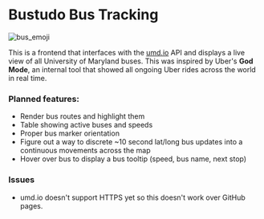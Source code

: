 # Bustudo Bus Tracking

![bus_emoji](https://emojipedia-us.s3.amazonaws.com/thumbs/240/apple/118/bus_1f68c.png)

This is a frontend that interfaces with the <a href="umd.io">umd.io</a> API
and displays a live view of all University of Maryland buses. This was inspired
by Uber's <b>God Mode</b>, an internal tool that showed all ongoing Uber rides
across the world in real time.


### Planned features:
- Render bus routes and highlight them
- Table showing active buses and speeds
- Proper bus marker orientation
- Figure out a way to discrete ~10 second lat/long bus updates into a continuous
movements across the map
- Hover over bus to display a bus tooltip (speed, bus name, next stop)


### Issues
- umd.io doesn't support HTTPS yet so this doesn't work over GitHub pages.
